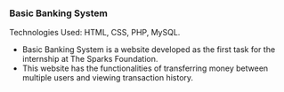 ### Basic Banking System
Technologies Used: HTML, CSS, PHP, MySQL.
- Basic Banking System is a website developed as the first task for the internship at The Sparks Foundation.
- This website has the functionalities of transferring money between multiple users and viewing transaction history.
